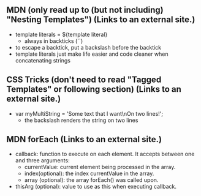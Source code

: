 ## MDN (only read up to (but not including) "Nesting Templates") (Links to an external site.)
* template literals  = ${template literal}
    * always in backticks (``)
* to escape a backtick, put a backslash before the backtick
* template literals just make life easier and code cleaner when concatenating strings 

## CSS Tricks (don't need to read "Tagged Templates" or following section) (Links to an external site.)

* var myMultiString = 'Some text that I want\nOn two lines!';
    * the backslash renders the string on two lines 

## MDN forEach (Links to an external site.)
* callback: function to execute on each element. It accepts between one and three arguments:
    * currentValue: current element being processed in the array.
    * index(optional): the index currentValue in the array.
    * array (optional): the array forEach() was called upon.
* thisArg (optional): value to use as this when executing callback.
